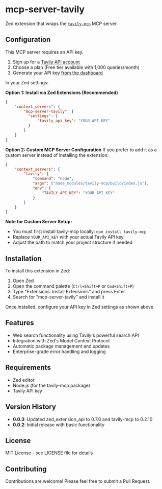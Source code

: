 # mcp-server-tavily

Zed extension that wraps the [`tavily-mcp`](https://www.npmjs.com/package/tavily-mcp) MCP server.

## Configuration

This MCP server requires an API key.

1. Sign up for a [Tavily API account](https://tavily.com)
2. Choose a plan (Free tier available with 1,000 queries/month)
3. Generate your API key [from the dashboard](https://app.tavily.com/home)

In your Zed settings:

**Option 1: Install via Zed Extensions (Recommended)**
```json
{
    "context_servers": {
        "mcp-server-tavily": {
          "settings": {
              "tavily_api_key": "YOUR_API_KEY"
          }
        }
    }
}
```

**Option 2: Custom MCP Server Configuration**
If you prefer to add it as a custom server instead of installing the extension:

```json
{
    "context_servers": {
        "tavily": {
            "command": "node",
            "args": ["node_modules/tavily-mcp/build/index.js"],
            "env": {
                "TAVILY_API_KEY": "YOUR_API_KEY"
            }
        }
    }
}
```

**Note for Custom Server Setup:**
- You must first install tavily-mcp locally: `npm install tavily-mcp`
- Replace `YOUR_API_KEY` with your actual Tavily API key
- Adjust the path to match your project structure if needed

## Installation

To install this extension in Zed:

1. Open Zed
2. Open the command palette (`Ctrl+Shift+P` or `Cmd+Shift+P`)
3. Type "Extensions: Install Extensions" and press Enter
4. Search for "mcp-server-tavily" and install it

Once installed, configure your API key in Zed settings as shown above.

## Features

- Web search functionality using Tavily's powerful search API
- Integration with Zed's Model Context Protocol
- Automatic package management and updates
- Enterprise-grade error handling and logging

## Requirements

- Zed editor
- Node.js (for the tavily-mcp package)
- Tavily API key

## Version History

- **0.0.3**: Updated zed_extension_api to 0.7.0 and tavily-mcp to 0.2.10
- **0.0.2**: Initial release with basic functionality

## License

MIT License - see LICENSE file for details

## Contributing

Contributions are welcome! Please feel free to submit a Pull Request.